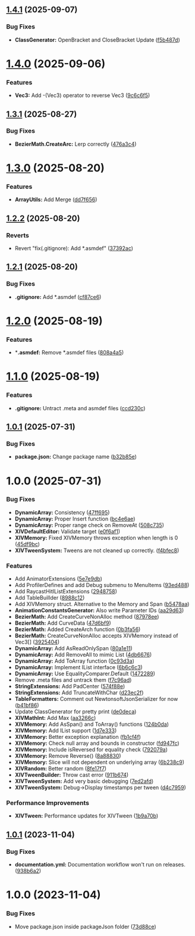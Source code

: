 ## [1.4.1](https://github.com/alimertcetin/XIV/compare/v1.4.0...v1.4.1) (2025-09-07)


### Bug Fixes

* **ClassGenerator:** OpenBracket and CloseBracket Update ([f5b487d](https://github.com/alimertcetin/XIV/commit/f5b487d65b5688b787676739d173de6fc8c84bae))

# [1.4.0](https://github.com/alimertcetin/XIV/compare/v1.3.1...v1.4.0) (2025-09-06)


### Features

* **Vec3:** Add -(Vec3) operator to reverse Vec3 ([9c6c6f5](https://github.com/alimertcetin/XIV/commit/9c6c6f525b0c551af726c1747b25aca36853c0c5))

## [1.3.1](https://github.com/alimertcetin/XIV/compare/v1.3.0...v1.3.1) (2025-08-27)


### Bug Fixes

* **BezierMath.CreateArc:** Lerp correctly ([476a3c4](https://github.com/alimertcetin/XIV/commit/476a3c4efec410cd1d3a6bfb815df0596093ec69))

# [1.3.0](https://github.com/alimertcetin/XIV/compare/v1.2.2...v1.3.0) (2025-08-20)


### Features

* **ArrayUtils:** Add Merge ([dd7f656](https://github.com/alimertcetin/XIV/commit/dd7f656ea50aa2b8203573428d324348f0cf3631))

## [1.2.2](https://github.com/alimertcetin/XIV/compare/v1.2.1...v1.2.2) (2025-08-20)


### Reverts

* Revert "fix(.gitignore): Add *.asmdef" ([37392ac](https://github.com/alimertcetin/XIV/commit/37392acada3c6bd14723fb2628a01fcbfad8608c))

## [1.2.1](https://github.com/alimertcetin/XIV/compare/v1.2.0...v1.2.1) (2025-08-20)


### Bug Fixes

* **.gitignore:** Add *.asmdef ([cf87ce6](https://github.com/alimertcetin/XIV/commit/cf87ce63773c9c9ef4cef3c5f042ae57f65ed732))

# [1.2.0](https://github.com/alimertcetin/XIV/compare/v1.1.0...v1.2.0) (2025-08-19)


### Features

* ***.asmdef:** Remove *.asmdef files ([808a4a5](https://github.com/alimertcetin/XIV/commit/808a4a576f9d597e8e096b894ca32f9b335736c4))

# [1.1.0](https://github.com/alimertcetin/XIV/compare/v1.0.1...v1.1.0) (2025-08-19)


### Features

* **.gitignore:** Untract .meta and asmdef files ([ccd230c](https://github.com/alimertcetin/XIV/commit/ccd230c11eb7be66379d7062db20f1299a42b98d))

## [1.0.1](https://github.com/alimertcetin/XIV/compare/v1.0.0...v1.0.1) (2025-07-31)


### Bug Fixes

* **package.json:** Change package name ([b32b85e](https://github.com/alimertcetin/XIV/commit/b32b85e113cb91e94230a982e379705f43ecfde2))

# 1.0.0 (2025-07-31)


### Bug Fixes

* **DynamicArray:** Consistency ([47ff695](https://github.com/alimertcetin/XIV/commit/47ff6954cd263013fe7839ce0877495a0e027e6b))
* **DynamicArray:** Proper Insert function ([bc4e6ae](https://github.com/alimertcetin/XIV/commit/bc4e6ae0ac40cb890c930e1d50f951c5dfc43dd0))
* **DynamicArray:** Proper range check on RemoveAt ([508c735](https://github.com/alimertcetin/XIV/commit/508c7356cf7602fdd146ccb25ffe50865f409111))
* **XIVDefaultEditor:** Validate target ([e0f6af1](https://github.com/alimertcetin/XIV/commit/e0f6af14063546a38568be971896b447f5b8eee9))
* **XIVMemory:** Fixed XIVMemory throws exception when length is 0 ([45df9bc](https://github.com/alimertcetin/XIV/commit/45df9bc0bff07426ccfb61862430fa4be35517be))
* **XIVTweenSystem:** Tweens are not cleaned up correctly. ([f4bfec8](https://github.com/alimertcetin/XIV/commit/f4bfec8ef8fe95896ae8d0f66f57cb2085dec489))


### Features

* Add AnimatorExtensions ([5e7e9db](https://github.com/alimertcetin/XIV/commit/5e7e9dbcdee6502f158b71cf1146fb44c616a218))
* Add ProfilerDefines and add Debug submenu to MenuItems ([93ed488](https://github.com/alimertcetin/XIV/commit/93ed488d0f53659b70ae03e7343504a6fa11a174))
* Add RaycastHitIListExtensions ([2948758](https://github.com/alimertcetin/XIV/commit/2948758fdad990c990ebbba868f99e1ad98158a3))
* Add TableBuillder ([8988c12](https://github.com/alimertcetin/XIV/commit/8988c128e19ed2a91c499556ca02956a38999af6))
* Add XIVMemory struct. Alternative to the Memory and Span ([b5478aa](https://github.com/alimertcetin/XIV/commit/b5478aa514ae319c2364063ed008e7d2cdc284a6))
* **AnimationConstantsGenerator:** Also write Parameter IDs ([aa29d63](https://github.com/alimertcetin/XIV/commit/aa29d63ea676e37463bb355d06e85e7bdb750fd9))
* **BezierMath:** Add CreateCurveNonAlloc method ([87978ee](https://github.com/alimertcetin/XIV/commit/87978eeb7faaed27bbe789e6bbfe2f28f41dac67))
* **BezierMath:** Add CurveData ([47d6bf9](https://github.com/alimertcetin/XIV/commit/47d6bf9ad3510578370069c527ae830b835da3e6))
* **BezierMath:** Added CreateArch function ([0b3fa56](https://github.com/alimertcetin/XIV/commit/0b3fa56e82b9a77c6a5f0399b32a883ab65d5150))
* **BezierMath:** CreateCurveNonAlloc accepts XIVMemory<Vec3> instead of Vec3[] ([3925404](https://github.com/alimertcetin/XIV/commit/3925404e7ac23578fcd82ed4ad56d08a56594a77))
* **DynamicArray:** Add AsReadOnlySpan ([80a1e11](https://github.com/alimertcetin/XIV/commit/80a1e11e9124d1226e9e29ee3c727b1c9b255104))
* **DynamicArray:** Add RemoveAll to mimic List<T> ([4db6676](https://github.com/alimertcetin/XIV/commit/4db66769fb6f997e32395890c2a9eb6be801cd97))
* **DynamicArray:** Add ToArray function ([0c93d3a](https://github.com/alimertcetin/XIV/commit/0c93d3ac66cd0ed492918e11491631b1326b9e1a))
* **DynamicArray:** Implement IList interface ([6b6c6c3](https://github.com/alimertcetin/XIV/commit/6b6c6c3dd85d7ff6441db499f2da56aca864bff3))
* **DynamicArray:** Use EqualityComparer<T>.Default ([1472289](https://github.com/alimertcetin/XIV/commit/14722895a5d60a3afc9dd2b04d20da84ff99120b))
* Remove .meta files and untrack them ([f7c96ad](https://github.com/alimertcetin/XIV/commit/f7c96ad17bce8136eac138f9eb5c140edced34c2))
* **StringExtensions:** Add PadCenter ([574f88e](https://github.com/alimertcetin/XIV/commit/574f88e90ecfbbb2e83001dd30c5bff5eb320b29))
* **StringExtensions:** Add TruncateWithChar ([d23ec2f](https://github.com/alimertcetin/XIV/commit/d23ec2f35570794e23406683282ce4d81278a538))
* **TableFormatters:** Comment out NewtonsoftJsonSerializer for now ([b41bf86](https://github.com/alimertcetin/XIV/commit/b41bf86e77b17f0c87ba1974eec79ddff84e8b5f))
* Update ClassGenerator for pretty print ([de0deca](https://github.com/alimertcetin/XIV/commit/de0decad20dc6a19b54d1db66d45543750620d19))
* **XIVMathInt:** Add Max ([aa3266c](https://github.com/alimertcetin/XIV/commit/aa3266c207d0edaf1982e7a657612748670362d8))
* **XIVMemory:** Add AsSpan() and ToArray() functions ([124b0da](https://github.com/alimertcetin/XIV/commit/124b0da32534d5293ae4e27d6f36ad57d54becb0))
* **XIVMemory:** Add IList support ([1d7e333](https://github.com/alimertcetin/XIV/commit/1d7e333abd8d4ca71db4fda63080ef6322049e5a))
* **XIVMemory:** Better exception explanation ([fb1cf4f](https://github.com/alimertcetin/XIV/commit/fb1cf4ff4b93cc11ed398d723bce90cb91478a38))
* **XIVMemory:** Check null array and bounds in constructor ([fd947fc](https://github.com/alimertcetin/XIV/commit/fd947fc12a30e86e2b71a6c3faa839702d755922))
* **XIVMemory:** Include isReversed for equality check ([792079a](https://github.com/alimertcetin/XIV/commit/792079af696ebd1561788b3f280aadba87e68efb))
* **XIVMemory:** Remove Reverse() ([8a88830](https://github.com/alimertcetin/XIV/commit/8a8883085c8684d967bca3f40f6a6c795f8fc265))
* **XIVMemory:** Slice will not dependent on underlying array ([6b238c9](https://github.com/alimertcetin/XIV/commit/6b238c9e8bd26ec9cfaca9f572200f6e4cd87c22))
* **XIVRandom:** Better random ([8fe17f7](https://github.com/alimertcetin/XIV/commit/8fe17f7e55f9ada09e092ba7cf714f4c38a3d9ce))
* **XIVTweenBuilder:** Throw cast error ([911b674](https://github.com/alimertcetin/XIV/commit/911b674b3c8a8048deebdf48f5c179545a8e9f26))
* **XIVTweenSystem:** Add very basic debugging ([7ed2afd](https://github.com/alimertcetin/XIV/commit/7ed2afd58b0b4a670e6180bfa3229f8faf97b75f))
* **XIVTweenSystem:** Debug->Display timestamps per tween ([d4c7959](https://github.com/alimertcetin/XIV/commit/d4c79597c6f209ddbe1762beb90d56c457b92dce))


### Performance Improvements

* **XIVTween:** Performance updates for XIVTween ([1b9a70b](https://github.com/alimertcetin/XIV/commit/1b9a70bf40d2a043f17631bcb1c14de7763cfbe7))

## [1.0.1](https://github.com/alimertcetin/UnityPackageTemplate/compare/v1.0.0...v1.0.1) (2023-11-04)


### Bug Fixes

* **documentation.yml:** Documentation workflow won't run on releases. ([938b6a2](https://github.com/alimertcetin/UnityPackageTemplate/commit/938b6a236f04082701c7c7f9ff613f2a53e5cbb8))

# 1.0.0 (2023-11-04)


### Bug Fixes

* Move package.json inside packageJson folder ([73d88ce](https://github.com/alimertcetin/UnityPackageTemplate/commit/73d88ce673ef2256c7e447101e00e430a54241ea))
